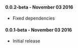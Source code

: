 
#### 0.0.2-beta - November 03 2016
* Fixed dependencies

#### 0.0.1-beta - November 03 2016
* Initial release
